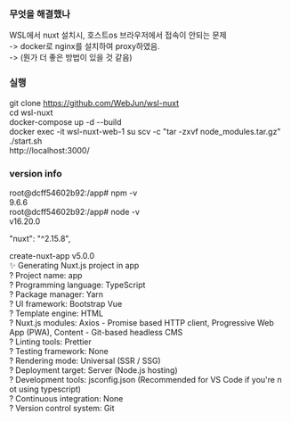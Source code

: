 ### 무엇을 해결했나
WSL에서 nuxt 설치시, 호스트os 브라우저에서 접속이 안되는 문제  
 -> docker로 nginx를 설치하여 proxy하였음.  
 -> (뭔가 더 좋은 방법이 있을 것 같음)  

### 실행
git clone https://github.com/WebJun/wsl-nuxt  
cd wsl-nuxt  
docker-compose up -d --build  
docker exec -it wsl-nuxt-web-1 su scv -c "tar -zxvf node_modules.tar.gz"  
./start.sh  
http://localhost:3000/  

### version info
root@dcff54602b92:/app# npm -v  
9.6.6  
root@dcff54602b92:/app# node -v  
v16.20.0  
  
"nuxt": "^2.15.8",  
  
create-nuxt-app v5.0.0  
✨  Generating Nuxt.js project in app  
? Project name: app  
? Programming language: TypeScript  
? Package manager: Yarn  
? UI framework: Bootstrap Vue  
? Template engine: HTML  
? Nuxt.js modules: Axios - Promise based HTTP client, Progressive Web App (PWA), Content - Git-based headless CMS  
? Linting tools: Prettier  
? Testing framework: None  
? Rendering mode: Universal (SSR / SSG)  
? Deployment target: Server (Node.js hosting)  
? Development tools: jsconfig.json (Recommended for VS Code if you're n  
ot using typescript)  
? Continuous integration: None  
? Version control system: Git  
